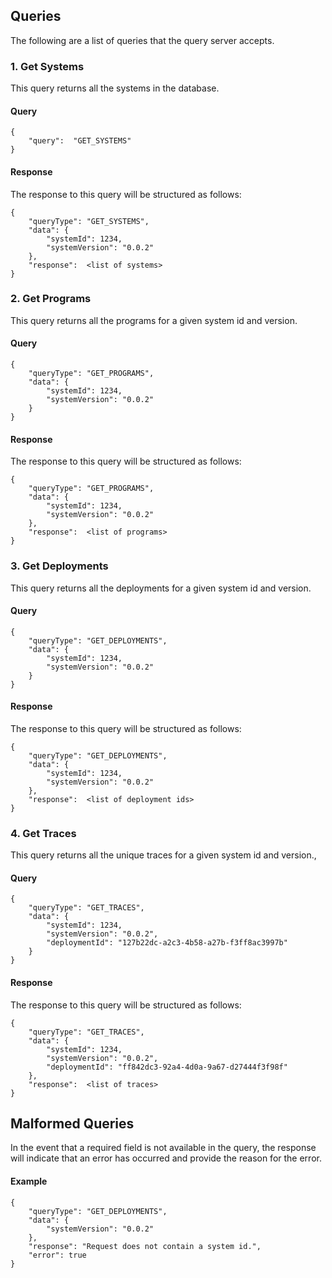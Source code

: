 ## Queries

The following are a list of queries that the query server accepts.

### 1. Get Systems
This query returns all the systems in the database. 

#### Query
```
{
    "query":  "GET_SYSTEMS"
}
```
#### Response
The response to this query will be structured as follows:
```
{
    "queryType": "GET_SYSTEMS",
    "data": {
        "systemId": 1234,
        "systemVersion": "0.0.2"
    },
    "response":  <list of systems>
}
```
### 2. Get Programs
This query returns all the programs for a given system id and version.
#### Query
```
{
    "queryType": "GET_PROGRAMS",
    "data": {
        "systemId": 1234,
        "systemVersion": "0.0.2"
    }
}
```
#### Response
The response to this query will be structured as follows:
```
{
    "queryType": "GET_PROGRAMS",
    "data": {
        "systemId": 1234,
        "systemVersion": "0.0.2"
    },
    "response":  <list of programs>
}
```
### 3. Get Deployments
This query returns all the deployments for a given system id and version. 
#### Query
```
{
    "queryType": "GET_DEPLOYMENTS",
    "data": {
        "systemId": 1234,
        "systemVersion": "0.0.2"
    }
}
```
#### Response
The response to this query will be structured as follows:
```
{
    "queryType": "GET_DEPLOYMENTS",
    "data": {
        "systemId": 1234,
        "systemVersion": "0.0.2"
    },
    "response":  <list of deployment ids>
}
```
### 4. Get Traces
This query returns all the unique traces for a given system id and version.,
#### Query
```
{
    "queryType": "GET_TRACES",
    "data": {
        "systemId": 1234,
        "systemVersion": "0.0.2",
        "deploymentId": "127b22dc-a2c3-4b58-a27b-f3ff8ac3997b"
    }
}
```
#### Response
The response to this query will be structured as follows:
```
{
    "queryType": "GET_TRACES",
    "data": {
        "systemId": 1234,
        "systemVersion": "0.0.2",
        "deploymentId": "ff842dc3-92a4-4d0a-9a67-d27444f3f98f"
    },
    "response":  <list of traces>
}
```
## Malformed Queries
In the event that a required field is not available in the query, the response will indicate that an error has occurred and provide the reason for the error.
#### Example
```
{
    "queryType": "GET_DEPLOYMENTS",
    "data": {
        "systemVersion": "0.0.2"
    },
    "response": "Request does not contain a system id.",
    "error": true
}
```